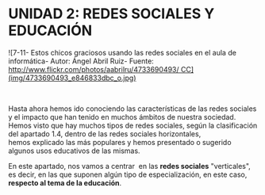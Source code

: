 
# UNIDAD 2: REDES SOCIALES Y EDUCACIÓN


![7-11- Estos chicos graciosos usando las redes sociales en el aula de informática- Autor: Ángel Abril Ruiz- Fuente: http://www.flickr.com/photos/aabrilru/4733690493/ CC](img/4733690493_e846833dbc_o.jpg)

 

Hasta ahora hemos ido conociendo las características de las redes sociales y el impacto que han tenido en muchos ámbitos de nuestra sociedad. Hemos visto que hay muchos tipos de redes sociales, según la clasificación del apartado 1.4, dentro de las redes sociales horizontales, hemos explicado las más populares y hemos presentado o sugerido algunos usos educativos de las mismas.

En este apartado, nos vamos a centrar  en las **redes sociales** "verticales", es decir, en las que suponen algún tipo de especialización, en este caso, **respecto al tema de la educación**.

